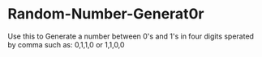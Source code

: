 # Random-Number-Generat0r
Use this to Generate a number between 0's and 1's in four digits sperated by comma such as: 0,1,1,0 or 1,1,0,0

